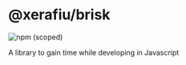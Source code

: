# @xerafiu/brisk

<img alt="npm (scoped)" src="https://img.shields.io/npm/v/@xerafiu/brisk?color=blue&label=NPM&style=for-the-badge">

A library to gain time while developing in Javascript
